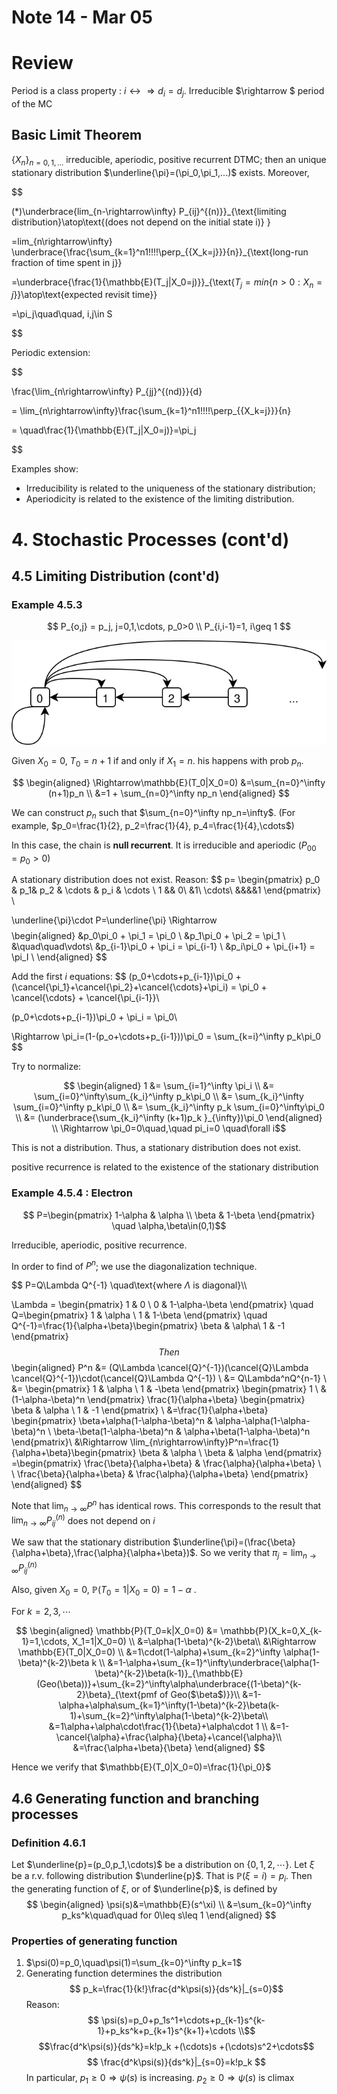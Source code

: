 # Note 14 - Mar 05

# Review

Period is a class property : $i\leftrightarrow  \Rightarrow d_i=d_j$. Irreducible $\rightarrow $ period of the MC

## Basic Limit Theorem

$\{X_n\}_{n=0,1,...}$ irreducible, aperiodic, positive recurrent DTMC; then an unique stationary distribution $\underline{\pi}=(\pi_0,\pi_1,...)$ exists. Moreover,

$$ 

(*)\underbrace{lim_{n-\rightarrow\infty} P_{ij}^{(n)}}_{\text{limiting distribution}\atop\text{(does not depend on the initial state i)} }

=lim_{n\rightarrow\infty}
\underbrace{\frac{\sum_{k=1}^n1\!\!\!\!\perp_{\{X_k=j\}}}{n}}_{\text{long-run fraction of time spent in j}}

=\underbrace{\frac{1}{\mathbb{E}(T_j|X_0=j)}}_{\text{$T_j=min\{n>0:X_n=j\}$}\atop\text{expected revisit time}}

=\pi_j\quad\quad, i,j\in S

$$

Periodic extension:

$$ 

\frac{\lim_{n\rightarrow\infty} P_{jj}^{(nd)}}{d}

= \lim_{n\rightarrow\infty}\frac{\sum_{k=1}^n1\!\!\!\!\perp_{\{X_k=j\}}}{n}

= \quad\frac{1}{\mathbb{E}(T_j|X_0=j)}=\pi_j

$$

Examples show:

* Irreducibility is related to the uniqueness of the stationary distribution;
* Aperiodicity is related to the existence of the limiting distribution.

# 4. Stochastic Processes (cont'd)

## 4.5 Limiting Distribution (cont'd)

### Example 4.5.3

$$ P_{o,j} = p_j, j=0,1,\cdots, p_0>0   \\
P_{i,i-1}=1, i\geq 1 $$

<p align="center">
    <img src="drawio_assets/example.4.5.3.svg">
</p>

Given $X_0=0$, $T_0=n+1$ if and only if $X_1=n$. his happens with prob $p_n$.

$$
\begin{aligned}
    \Rightarrow\mathbb{E}(T_0|X_0=0)
        &=\sum_{n=0}^\infty (n+1)p_n    \\
        &=1 + \sum_{n=0}^\infty np_n
\end{aligned}
$$

We can construct $p_n$ such that $\sum_{n=0}^\infty np_n=\infty$. (For example, $p_0=\frac{1}{2}, p_2=\frac{1}{4}, p_4=\frac{1}{4},\cdots$)

In this case, the chain is __null recurrent__. It is irreducible and aperiodic ($P_{00}=p_0>0$)

A stationary distribution does not exist. Reason: 
$$
p=
\begin{pmatrix}
    p_0 & p_1& p_2 & \cdots & p_i & \cdots \\
    1 && 0\\
    &1\\
    \cdots\\
    &&&&1
\end{pmatrix}   \\

\underline{\pi}\cdot P=\underline{\pi} \Rightarrow
$$
$$
\begin{aligned}
    &p_0\pi_0 + \pi_1 = \pi_0 \\
    &p_1\pi_0 + \pi_2 = \pi_1 \\
    &\quad\quad\vdots\\
    &p_{i-1}\pi_0 + \pi_i = \pi_{i-1} \\
    &p_i\pi_0 + \pi_{i+1} = \pi_I \\
\end{aligned}
$$

Add the first $i$ equations:
$$ (p_0+\cdots+p_{i-1})\pi_0 + (\cancel{\pi_1}+\cancel{\pi_2}+\cancel{\cdots}+\pi_i) = \pi_0 + \cancel{\cdots} + \cancel{\pi_{i-1}}\\

(p_0+\cdots+p_{i-1})\pi_0 + \pi_i = \pi_0\\

\Rightarrow \pi_i=(1-(p_o+\cdots+p_{i-1}))\pi_0 = \sum_{k=i}^\infty p_k\pi_0
$$

Try to normalize:

$$ \begin{aligned}
    1
        &= \sum_{i=1}^\infty \pi_i  \\
        &= \sum_{i=0}^\infty\sum_{k_i}^\infty p_k\pi_0 \\
        &= \sum_{k_i}^\infty \sum_{i=0}^\infty p_k\pi_0 \\
        &= \sum_{k_i}^\infty p_k \sum_{i=0}^\infty\pi_0 \\
        &= (\underbrace{\sum_{k_i}^\infty (k+1)p_k }_{\infty})\pi_0
\end{aligned} 
\\
\Rightarrow \pi_0=0\quad,\quad pi_i=0 \quad\forall i$$

This is not a distribution. Thus, a stationary distribution does not exist.

positive recurrence is related to the existence of the stationary distribution

### Example 4.5.4 : Electron

$$
P=\begin{pmatrix}
    1-\alpha    & \alpha \\
    \beta       & 1-\beta
\end{pmatrix}
\quad \alpha,\beta\in(0,1)$$

Irreducible, aperiodic, positive recurrence.

In order to find of $P^n$; we use the diagonalization technique.

$$
P=Q\Lambda Q^{-1} \quad\text{where $\Lambda$ is diagonal}\\\\

\Lambda = \begin{pmatrix}
    1   & 0 \\
    0   & 1-\alpha-\beta
\end{pmatrix}
\quad
Q=\begin{pmatrix}
    1   & \alpha  \\
    1   & 1-\beta
\end{pmatrix}
\quad
Q^{-1}=\frac{1}{\alpha+\beta}\begin{pmatrix}
    \beta   & \alpha\\
    1       & -1
\end{pmatrix}
$$
Then
$$ \begin{aligned}
P^n
    &= (Q\Lambda \cancel{Q}^{-1})(\cancel{Q}\Lambda \cancel{Q}^{-1})\cdot(\cancel{Q}\Lambda Q^{-1}) \\
    &= Q\Lambda^nQ^{n-1}    \\
    &= \begin{pmatrix}
            1   & \alpha    \\
            1   & -\beta
        \end{pmatrix}
        \begin{pmatrix}
            1   \\
            &   (1-\alpha-\beta)^n
        \end{pmatrix}
        \frac{1}{\alpha+\beta}
        \begin{pmatrix}
            \beta   & \alpha \\
            1       & -1
        \end{pmatrix}
        \\
    &=\frac{1}{\alpha+\beta}
        \begin{pmatrix}
            \beta+\alpha(1-\alpha-\beta)^n  & \alpha-\alpha(1-\alpha-\beta)^n   \\
            \beta-\beta(1-\alpha-\beta)^n  & \alpha+\beta(1-\alpha-\beta)^n
        \end{pmatrix}\\
    &\Rightarrow \lim_{n\rightarrow\infty}P^n=\frac{1}{\alpha+\beta}\begin{pmatrix}
           \beta & \alpha \\
           \beta & \alpha
        \end{pmatrix}
        =\begin{pmatrix}
            \frac{\beta}{\alpha+\beta} & \frac{\alpha}{\alpha+\beta}    \\  \\
            \frac{\beta}{\alpha+\beta} & \frac{\alpha}{\alpha+\beta}
        \end{pmatrix}
\end{aligned} $$

Note that $\lim_{n\rightarrow\infty} P^n$ has identical rows. This corresponds to the result that $\lim_{n\rightarrow\infty}P_{ij}^{(n)}$ does not depend on $i$

We saw that the stationary distribution $\underline{\pi}=(\frac{\beta}{\alpha+\beta},\frac{\alpha}{\alpha+\beta})$. So we verity that $\pi_j=\lim_{n\rightarrow\infty} P_{ij}^{(n)}$

Also, given $X_0=0$, $\mathbb{P}(T_0=1|X_0=0)=1-\alpha$ .

For $k=2,3,\cdots$

$$ \begin{aligned}
    \mathbb{P}(T_0=k|X_0=0) &= \mathbb{P}(X_k=0,X_{k-1}=1,\cdots, X_1=1|X_0=0)  \\
    &=\alpha(1-\beta)^{k-2}\beta\\
    &\Rightarrow \mathbb{E}(T_0|X_0=0)  \\
    &=1\cdot(1-\alpha)+\sum_{k=2}^\infty \alpha(1-\beta)^{k-2}\beta k   \\
    &=1-\alpha+\sum_{k=1}^\infty\underbrace{\alpha(1-\beta)^{k-2}\beta(k-1)}_{\mathbb{E}(Geo(\beta))}+\sum_{k=2}^\infty\alpha\underbrace{(1-\beta)^{k-2}\beta}_{\text{pmf of Geo($\beta$)}}\\
    &=1-\alpha+\alpha\sum_{k=1}^\infty(1-\beta)^{k-2}\beta(k-1)+\sum_{k=2}^\infty\alpha(1-\beta)^{k-2}\beta\\
    &=1\alpha+\alpha\cdot\frac{1}{\beta}+\alpha\cdot 1 \\
    &=1-\cancel{\alpha}+\frac{\alpha}{\beta}+\cancel{\alpha}\\
    &=\frac{\alpha+\beta}{\beta}
\end{aligned} $$

Hence we verify that $\mathbb{E}(T_0|X_0=0)=\frac{1}{\pi_0}$

## 4.6 Generating function and branching processes

### Definition 4.6.1

Let $\underline{p}=(p_0,p_1,\cdots)$ be a distribution on $\{0,1,2,\cdots\}$. Let $\xi$ be a r.v. following distribution $\underline{p}$. That is $\mathbb{P}(\xi=i)=p_i$. Then the generating function of $\xi$, or of $\underline{p}$, is defined by
$$ \begin{aligned}
    \psi(s)&=\mathbb{E}(s^\xi) \\
        &=\sum_{k=0}^\infty p_ks^k\quad\quad for 0\leq s\leq 1
\end{aligned} $$

### Properties of generating function

1. $\psi(0)=p_0,\quad\psi(1)=\sum_{k=0}^\infty p_k=1$
2. Generating function determines the distribution 
   $$ p_k=\frac{1}{k!}\frac{d^k\psi(s)}{ds^k}|_{s=0}$$
   Reason:
   $$ \psi(s)=p_0+p_1s^1+\cdots+p_{k-1}s^{k-1}+p_ks^k+p_{k+1}s^{k+1}+\cdots \\$$
   $$\frac{d^k\psi(s)}{ds^k}=k!p_k +(\cdots)s +(\cdots)s^2+\cdots$$
   $$ \frac{d^k\psi(s)}{ds^k}|_{s=0}=k!p_k $$
   In particular, $p_1\geq 0\Rightarrow\psi(s)$ is increasing. $p_2\geq 0\Rightarrow \psi(s)$ is climax